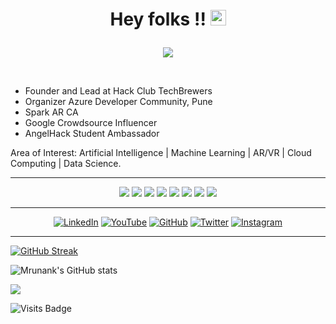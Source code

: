 # <p align="center"> Hey folks !! <img src="https://media.giphy.com/media/hvRJCLFzcasrR4ia7z/giphy.gif" width="25px"> </p>

<p align="center">
<img src="https://github.com/mrunankpawar/mrunankpawar/blob/main/Copy%20of%20Copy%20of%20Youtube%20Header%20final%20(2).jpg?raw=true">
 </p>
 
 <br>
 

<!-- ###  <p align="justify">My name is Mrunank Pawar, I'm a junior computer engineering student. </p> -->

<ul>
 <li>Founder and Lead at Hack Club TechBrewers</li>
 <li>Organizer Azure Developer Community, Pune</li>
 <li>Spark AR CA</li>
 <li>Google Crowdsource Influencer</li>  
 <li>AngelHack Student Ambassador</li>
</ul> 

Area of Interest: Artificial Intelligence | Machine Learning | AR/VR | Cloud Computing | Data Science.

<hr>

<p align="center">
<img src="https://img.shields.io/badge/HTML5-E34F26?style=for-the-badge&logo=html5&logoColor=white">
<img src="https://img.shields.io/badge/CSS3-1572B6?style=for-the-badge&logo=css3&logoColor=white">
<img src="https://img.shields.io/badge/JavaScript-323330?style=for-the-badge&logo=javascript&logoColor=F7DF1E">
<img src="https://img.shields.io/badge/C%2B%2B-00599C?style=for-the-badge&logo=c%2B%2B&logoColor=white">
<img src="https://img.shields.io/badge/Java-ED8B00?style=for-the-badge&logo=java&logoColor=white">
<img src="https://img.shields.io/badge/Bootstrap-563D7C?style=for-the-badge&logo=bootstrap&logoColor=white">
<img src="https://img.shields.io/badge/jQuery-0769AD?style=for-the-badge&logo=jquery&logoColor=white">
<img src="https://img.shields.io/badge/Python-14354C?style=for-the-badge&logo=python&logoColor=white">
 </p>


<hr>
<p align="center">
<a href="https://www.linkedin.com/in/mrunankpawar/" target="_blank"><img alt="LinkedIn" src="https://img.shields.io/badge/linkedin-%230077B5.svg?style=for-the-badge&logo=linkedin&logoColor=white"/></a>
 <a href="https://www.youtube.com/channel/UCak8xLVbDi-_OGozZL3qpwQ" target="_blank"><img alt="YouTube" src="https://img.shields.io/badge/Mrunank Pawar-%23FF0000.svg?style=for-the-badge&logo=YouTube&logoColor=white"/></a>
<a href="https://github.com/mrunankpawar"><img alt="GitHub" src="https://img.shields.io/badge/github-%23121011.svg?style=for-the-badge&logo=github&logoColor=white"/></a>
<a href="https://twitter.com/MrunankPawar" target="_blank"><img alt="Twitter" src="https://img.shields.io/badge/MrunankPawar-%231DA1F2.svg?style=for-the-badge&logo=Twitter&logoColor=white"/></a>
<a href="https://www.instagram.com/mrunank_pawar/" target="_blank"><img alt="Instagram" src="https://img.shields.io/badge/mrunank_pawar-%23E4405F.svg?style=for-the-badge&logo=Instagram&logoColor=white"/></a>
</p>
  
 <hr>
  
<!-- <img src="https://img.shields.io/github/followers/mrunankpawar.svg?style=social&label=Follow&maxAge=2592000"> -->

[![GitHub Streak](https://github-readme-streak-stats.herokuapp.com/?user=mrunankpawar&theme=radical)](https://git.io/streak-stats) 

![Mrunank's GitHub stats](https://github-readme-stats.vercel.app/api?username=mrunankpawar&show_icons=true&theme=radical)

 <img src="https://activity-graph.herokuapp.com/graph?username=mrunankpawar&bg_color=FFFFFF&color=000000&line=000000&point=00FF00"></div>
 
 ![Visits Badge](https://badges.pufler.dev/visits/mrunankpawar/mrunankpawar)
 



 
